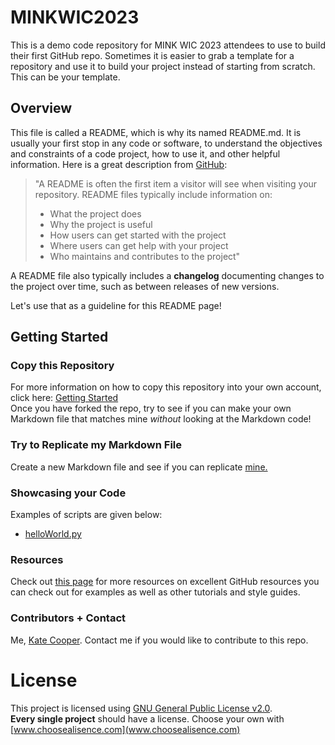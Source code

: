 # MINKWIC2023
This is a demo code repository for MINK WIC 2023 attendees to use to build their first GitHub repo. Sometimes it is easier to grab a template for a repository and use it to build your project instead of starting from scratch. This can be your template.

## Overview
This file is called a README, which is why its named README.md. It is usually your first stop in any code or software, to understand the objectives and constraints of a code project, how to use it, and other helpful information. Here is a great description from [GitHub](https://docs.github.com/en/repositories/managing-your-repositorys-settings-and-features/customizing-your-repository/about-readmes):  
>"A README is often the first item a visitor will see when visiting your repository. README files typically include information on:
>  - What the project does
>  - Why the project is useful
>  - How users can get started with the project
>  - Where users can get help with your project
>  - Who maintains and contributes to the project"
  
A README file also typically includes a **changelog** documenting changes to the project over time, such as between releases of new versions.

Let's use that as a guideline for this README page! 

## Getting Started
### Copy this Repository
For more information on how to copy this repository into your own account, click here: [Getting Started](https://github.com/kmcooper/MINKWIC2023/blob/main/documents/getting_started.md)  
Once you have forked the repo, try to see if you can make your own Markdown file that matches mine _without_ looking at the Markdown code!

### Try to Replicate my Markdown File
Create a new Markdown file and see if you can replicate [mine.](documents/can_you_replicate.md)

### Showcasing your Code
Examples of scripts are given below:
 - [helloWorld.py](scripts/helloWorld.py)

### Resources
Check out [this page](documents/guides.md) for more resources on excellent GitHub resources you can check out for examples as well as other tutorials and style guides.

### Contributors + Contact
Me, [Kate Cooper](https://www.unomaha.edu/college-of-information-science-and-technology/about/faculty-staff/kate-cooper.php).
Contact me if you would like to contribute to this repo.

    

# License
This project is licensed using [GNU General Public License v2.0](https://github.com/kmcooper/MINKWIC2023/blob/main/LICENSE).  
**Every single project** should have a license. Choose your own with [www.choosealisence.com](www.choosealisence.com)
